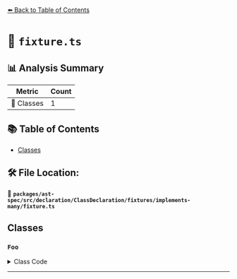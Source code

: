 [⬅️ Back to Table of Contents](../../../../../../../index.md)

# 📄 `fixture.ts`

## 📊 Analysis Summary

| Metric | Count |
|--------|-------|
| 🧱 Classes | 1 |

## 📚 Table of Contents

- [Classes](#classes)

## 🛠️ File Location:
📂 **`packages/ast-spec/src/declaration/ClassDeclaration/fixtures/implements-many/fixture.ts`**

## Classes

### `Foo`

<details><summary>Class Code</summary>

```ts
class Foo implements Object, Function, RegExp {}
```
</details>


---